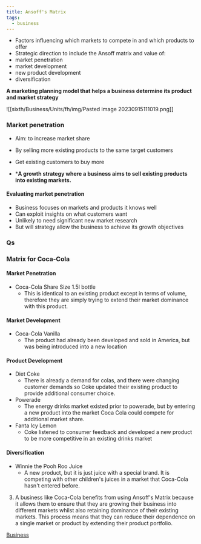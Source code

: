 ```yaml
---
title: Ansoff's Matrix
tags:
  - business
---
```

- Factors influencing which markets to compete in and which products to offer
- Strategic direction to include the Ansoff matrix and value of:
- market penetration
- market development
- new product development
- diversification

**A marketing planning model that helps a business determine its product and market strategy**

![[sixth/Business/Units/fh/img/Pasted image 20230915111019.png]]

### Market penetration

- Aim: to increase market share
- By selling more existing products to the same target customers
- Get existing customers to buy more


- ***A growth strategy where a business aims to sell existing products into existing markets.**

#### Evaluating market penetration

- Business focuses on markets and products it knows well
- Can exploit insights on what customers want
- Unlikely to need significant new market research
- But will strategy allow the business to achieve its growth objectives

### Qs

### Matrix for Coca-Cola

#### Market Penetration

- Coca-Cola Share Size 1.5l bottle
	- This is identical to an existing product except in terms of volume, therefore they are simply trying to extend their market dominance with this product.

#### Market Development


- Coca-Cola Vanilla
	- The product had already been developed and sold in America, but was being introduced into a new location

#### Product Development

- Diet Coke
	- There is already a demand for colas, and there were changing customer demands so Coke updated their existing product to provide additional consumer choice.
- Powerade
	- The energy drinks market existed prior to powerade, but by entering a new product into the market Coca Cola could compete for additional market share.
- Fanta Icy Lemon
	- Coke listened to consumer feedback and developed a new product to be more competitive in an existing drinks market
#### Diversification

- Winnie the Pooh Roo Juice
	- A new product, but it is just juice with a special brand.  It is competing with other children's juices in a market that Coca-Cola hasn't entered before.


3) A business like Coca-Cola benefits from using Ansoff's Matrix because it allows them to ensure that they are growing their business into different markets whilst also retaining dominance of their existing markets. This process means that they can reduce their dependence on a single market or product by extending their product portfolio.



[Business](/Business)